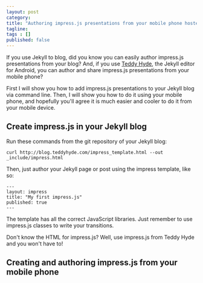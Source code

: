```yaml
---
layout: post 
category: 
title: "Authoring impress.js presentations from your mobile phone hosted on GitHub"
tagline: 
tags : [] 
published: false
---
```


If you use Jekyll to blog, did you know you can easily author impress.js presentations from your blog? And, if you use <a href="https://play.google.com/store/apps/details?id=com.EditorHyde.app">Teddy Hyde</a>, the Jekyll editor for Android, you can author and share impress.js presentations from your mobile phone?

First I will show you how to add impress.js presentations to your Jekyll blog via command line. Then, I will show you how to do it using your mobile phone, and hopefully you'll agree it is much easier and cooler to do it from your mobile device.

## Create impress.js in your Jekyll blog

Run these commands from the git repository of your Jekyll blog:

    curl http://blog.teddyhyde.com/impress_template.html --out _include/impress.html
    
Then, just author your Jekyll page or post using the impress template, like so:

    ---
    layout: impress 
    title: "My first impress.js"
    published: true
    ---

The template has all the correct JavaScript libraries. Just remember to use impress.js classes to write your transitions.

Don't know the HTML for impress.js? Well, use impress.js from Teddy Hyde and you won't have to!

## Creating and authoring impress.js from your mobile phone

 

